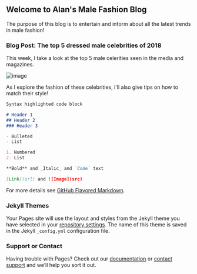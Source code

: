 ## Welcome to Alan's Male Fashion Blog

The purpose of this blog is to entertain and inform about all the latest trends in male fashion!

### Blog Post: The top 5 dressed male celebrities of 2018

This week, I take a look at the top 5 male celerities seen in the media and magazines. 

![image](http://www.angelmstyle.com/wp-content/uploads/2018/05/men-fashion.jpg)

As I explore the fashion of these celebrities, i'll also give tips on how to match their style!

```markdown
Syntax highlighted code block

# Header 1
## Header 2
### Header 3

- Bulleted
- List

1. Numbered
2. List

**Bold** and _Italic_ and `Code` text

[Link](url) and ![Image](src)
```

For more details see [GitHub Flavored Markdown](https://guides.github.com/features/mastering-markdown/).

### Jekyll Themes

Your Pages site will use the layout and styles from the Jekyll theme you have selected in your [repository settings](https://github.com/AlanBigPond/Alans-Fashion-Blog/settings). The name of this theme is saved in the Jekyll `_config.yml` configuration file.

### Support or Contact

Having trouble with Pages? Check out our [documentation](https://help.github.com/categories/github-pages-basics/) or [contact support](https://github.com/contact) and we’ll help you sort it out.

